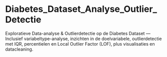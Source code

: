 # Diabetes_Dataset_Analyse_Outlier_Detectie
Exploratieve Data-analyse &amp; Outlierdetectie op de Diabetes Dataset — Inclusief variabeltype-analyse, inzichten in de doelvariabele, outlierdetectie met IQR, percentielen en Local Outlier Factor (LOF), plus visualisaties en datacleaning.
